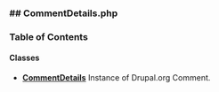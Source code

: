 



### ## CommentDetails.php













### Table of Contents




#### Classes
- **[CommentDetails](../classes/Drupal-ct-drupal-CommentDetails.md)**
  Instance of Drupal.org Comment.














